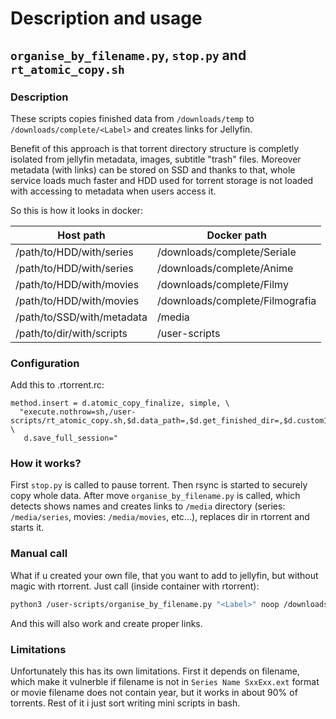 # Description and usage

## `organise_by_filename.py`, `stop.py` and `rt_atomic_copy.sh`

### Description

These scripts copies finished data from `/downloads/temp` to `/downloads/complete/<Label>` and creates links for Jellyfin.

Benefit of this approach is that torrent directory structure is completly isolated from jellyfin metadata, images, subtitle "trash" files. 
Moreover metadata (with links) can be stored on SSD and thanks to that, whole service loads much faster and HDD used for torrent storage is not
loaded with accessing to metadata when users access it.

So this is how it looks in docker:

| Host path                         | Docker path |
|-----------------------------------|-------------------------- |
| /path/to/HDD/with/series          | /downloads/complete/Seriale |
| /path/to/HDD/with/series          | /downloads/complete/Anime |
| /path/to/HDD/with/movies          | /downloads/complete/Filmy |
| /path/to/HDD/with/movies          | /downloads/complete/Filmografia |
| /path/to/SSD/with/metadata        | /media |
| /path/to/dir/with/scripts         | /user-scripts |

### Configuration

Add this to .rtorrent.rc:

```
method.insert = d.atomic_copy_finalize, simple, \
  "execute.nothrow=sh,/user-scripts/rt_atomic_copy.sh,$d.data_path=,$d.get_finished_dir=,$d.custom1=,$d.hash=; \
   d.save_full_session="
```

### How it works?

First `stop.py` is called to pause torrent. Then rsync is started to securely copy whole data. After move `organise_by_filename.py` is called, 
which detects shows names and creates links to `/media` directory (series: `/media/series`, movies: `/media/movies`, etc...), replaces dir in rtorrent and starts it.


### Manual call

What if u created your own file, that you want to add to jellyfin, but without magic with rtorrent. Just call (inside container with rtorrent):

```bash
python3 /user-scripts/organise_by_filename.py "<Label>" noop /downloads/path/to/your/file
```

And this will also work and create proper links. 


### Limitations

Unfortunately this has its own limitations. First it depends on filename, which make it vulnerble if filename is not in `Series Name SxxExx.ext` format or movie filename does not contain year, but it works in about 90% of torrents. Rest of it i just sort writing mini scripts in bash.

